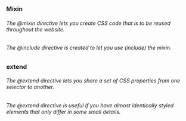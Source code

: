 ### Mixin

###### The @mixin directive lets you create CSS code that is to be reused throughout the website.

###### The @include directive is created to let you use (include) the mixin.

### extend

###### The @extend directive lets you share a set of CSS properties from one selector to another.

###### The @extend directive is useful if you have almost identically styled elements that only differ in some small details.
